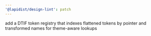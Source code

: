 ```yaml
---
'@lapidist/design-lint': patch
---
```


add a DTIF token registry that indexes flattened tokens by pointer and transformed names for theme-aware lookups
